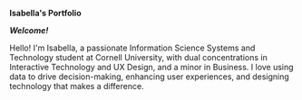 **Isabella's Portfolio**

***Welcome!***

Hello! I'm Isabella, a passionate Information Science Systems and Technology student at Cornell University, with dual concentrations in Interactive Technology and UX Design, and a minor in Business. I love using data to drive decision-making, enhancing user experiences, and designing technology that makes a difference.
